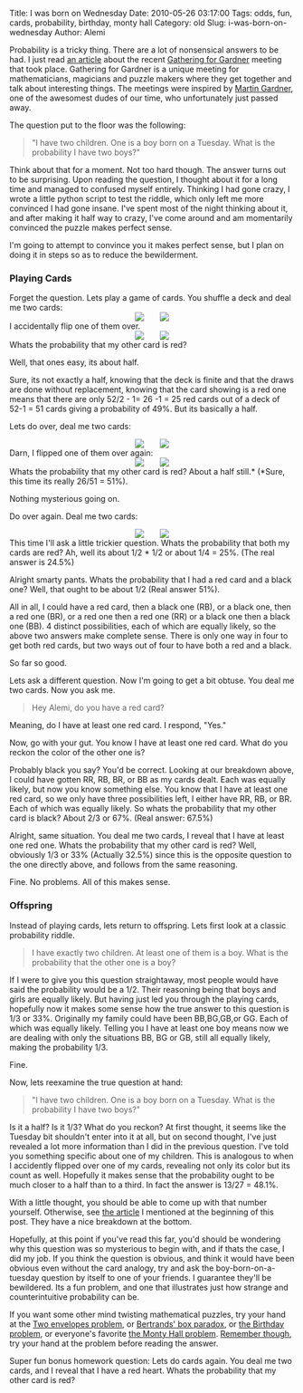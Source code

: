 Title: I was born on Wednesday
Date: 2010-05-26 03:17:00
Tags: odds, fun, cards, probability, birthday, monty hall
Category: old
Slug: i-was-born-on-wednesday
Author: Alemi

Probability is a tricky thing.  There are a lot of nonsensical answers to be had.  I just read <a href="http://www.newscientist.com/article/dn18950-magic-numbers-a-meeting-of-mathemagical-tricksters.html?full=true">an article</a> about the recent <a href="http://www.g4g4.com/">Gathering for Gardner</a> meeting that took place.  Gathering for Gardner is a unique meeting for mathematicians, magicians and puzzle makers where they get together and talk about interesting things.  The meetings were inspired by <a href="http://en.wikipedia.org/wiki/Martin_Gardner">Martin Gardner</a>, one of the awesomest dudes of our time, who unfortunately just passed away.

The question put to the floor was the following:
<blockquote>"I have two children. One is a boy born on a Tuesday. What is the probability I have two boys?"</blockquote>
Think about that for a moment.  Not too hard though.  The answer turns out to be surprising.  Upon reading the question, I thought about it for a long time and managed to confused myself entirely.  Thinking I had gone crazy, I wrote a little python script to test the riddle, which only left me more convinced I had gone insane.  I've spent most of the night thinking about it, and after making it half way to crazy, I've come around and am momentarily convinced the puzzle makes perfect sense.  

I'm going to attempt to convince you it makes perfect sense, but I plan on doing it in steps so as to reduce the bewilderment.

<a name='more'></a>
<div class="separator" style="clear: both; text-align: center;"></div><div style="text-align: auto;">
</div><h3>Playing Cards</h3>
Forget the question.  Lets play a game of cards.  You shuffle a deck and deal me two cards:
<div style="text-align: center;"><a href="http://3.bp.blogspot.com/_YOjDhtygcuA/S_zCNBPs3KI/AAAAAAAAAK4/WdtzaW_A6pk/s1600/b2fv.png" imageanchor="1" style="margin-left: 1em; margin-right: 1em;"><img border="0" src="http://3.bp.blogspot.com/_YOjDhtygcuA/S_zCNBPs3KI/AAAAAAAAAK4/WdtzaW_A6pk/s320/b2fv.png" /></a><a href="http://3.bp.blogspot.com/_YOjDhtygcuA/S_zCNBPs3KI/AAAAAAAAAK4/WdtzaW_A6pk/s1600/b2fv.png" imageanchor="1" style="margin-left: 1em; margin-right: 1em;"><img border="0" src="http://3.bp.blogspot.com/_YOjDhtygcuA/S_zCNBPs3KI/AAAAAAAAAK4/WdtzaW_A6pk/s320/b2fv.png" /></a></div>
I accidentally flip one of them over.
<div style="text-align: center;"><a href="http://2.bp.blogspot.com/_YOjDhtygcuA/S_zCuZ4KiQI/AAAAAAAAALA/cNa3n-rjuTg/s1600/23.png" imageanchor="1" style="margin-left: 1em; margin-right: 1em;"><img border="0" src="http://2.bp.blogspot.com/_YOjDhtygcuA/S_zCuZ4KiQI/AAAAAAAAALA/cNa3n-rjuTg/s320/23.png" /></a><a href="http://3.bp.blogspot.com/_YOjDhtygcuA/S_zCNBPs3KI/AAAAAAAAAK4/WdtzaW_A6pk/s1600/b2fv.png" imageanchor="1" style="margin-left: 1em; margin-right: 1em;"><img border="0" src="http://3.bp.blogspot.com/_YOjDhtygcuA/S_zCNBPs3KI/AAAAAAAAAK4/WdtzaW_A6pk/s320/b2fv.png" /></a></div>
Whats the probability that my other card is red?

Well, that ones easy, its about half.

Sure, its not exactly a half, knowing that the deck is finite and that the draws are done without replacement, knowing that the card showing is a red one means that there are only 52/2 - 1= 26 -1 = 25 red cards out of a deck of 52-1 = 51 cards giving a probability of 49%.  But its basically a half.

Lets do over, deal me two cards:
<div style="text-align: center;"><a href="http://3.bp.blogspot.com/_YOjDhtygcuA/S_zCNBPs3KI/AAAAAAAAAK4/WdtzaW_A6pk/s1600/b2fv.png" imageanchor="1" style="margin-left: 1em; margin-right: 1em;"><img border="0" src="http://3.bp.blogspot.com/_YOjDhtygcuA/S_zCNBPs3KI/AAAAAAAAAK4/WdtzaW_A6pk/s320/b2fv.png" /></a><a href="http://3.bp.blogspot.com/_YOjDhtygcuA/S_zCNBPs3KI/AAAAAAAAAK4/WdtzaW_A6pk/s1600/b2fv.png" imageanchor="1" style="margin-left: 1em; margin-right: 1em;"><img border="0" src="http://3.bp.blogspot.com/_YOjDhtygcuA/S_zCNBPs3KI/AAAAAAAAAK4/WdtzaW_A6pk/s320/b2fv.png" /></a></div>
Darn, I flipped one of them over again:

<div class="separator" style="clear: both; text-align: center;"><a href="http://3.bp.blogspot.com/_YOjDhtygcuA/S_zCNBPs3KI/AAAAAAAAAK4/WdtzaW_A6pk/s1600/b2fv.png" imageanchor="1" style="margin-left: 1em; margin-right: 1em;"><img border="0" src="http://3.bp.blogspot.com/_YOjDhtygcuA/S_zCNBPs3KI/AAAAAAAAAK4/WdtzaW_A6pk/s320/b2fv.png" /></a><a href="http://2.bp.blogspot.com/_YOjDhtygcuA/S_zDlNQLJyI/AAAAAAAAALI/WPBCX9i-Pk0/s1600/5.png" imageanchor="1" style="margin-left: 1em; margin-right: 1em;"><img border="0" src="http://2.bp.blogspot.com/_YOjDhtygcuA/S_zDlNQLJyI/AAAAAAAAALI/WPBCX9i-Pk0/s320/5.png" /></a></div>
Whats the probability that my other card is red?  About a half still.* (*Sure, this time its really 26/51 = 51%).

Nothing mysterious going on.  

Do over again.  Deal me two cards:
<div style="text-align: center;"><a href="http://3.bp.blogspot.com/_YOjDhtygcuA/S_zCNBPs3KI/AAAAAAAAAK4/WdtzaW_A6pk/s1600/b2fv.png" imageanchor="1" style="margin-left: 1em; margin-right: 1em;"><img border="0" src="http://3.bp.blogspot.com/_YOjDhtygcuA/S_zCNBPs3KI/AAAAAAAAAK4/WdtzaW_A6pk/s320/b2fv.png" /></a><a href="http://3.bp.blogspot.com/_YOjDhtygcuA/S_zCNBPs3KI/AAAAAAAAAK4/WdtzaW_A6pk/s1600/b2fv.png" imageanchor="1" style="margin-left: 1em; margin-right: 1em;"><img border="0" src="http://3.bp.blogspot.com/_YOjDhtygcuA/S_zCNBPs3KI/AAAAAAAAAK4/WdtzaW_A6pk/s320/b2fv.png" /></a></div>
This time I'll ask a little trickier question.  Whats the probability that both my cards are red?  Ah, well its about 1/2 * 1/2 or about 1/4 = 25%.  (The real answer is 24.5%)

Alright smarty pants.  Whats the probability that I had a red card and a black one?  Well, that ought to be about 1/2 (Real answer 51%).

All in all, I could have a red card, then a black one (RB), or a black one, then a red one (BR), or a red one then a red one (RR) or a black one then a black one (BB).  4 distinct possibilities, each of which are equally likely, so the above two answers make complete sense.  There is only one way in four to get both red cards, but two ways out of four to have both a red and a black.

So far so good.


Lets ask a different question.  Now I'm going to get a bit obtuse.  You deal me two cards.  Now you ask me.
<blockquote>Hey Alemi, do you have a red card?</blockquote>
Meaning, do I have at least one red card.  I respond, "Yes."

Now, go with your gut.  You know I have at least one red card.  What do you reckon the color of the other one is?  

Probably black you say? You'd be correct.  Looking at our breakdown above, I could have gotten RR, RB, BR, or BB as my cards dealt.  Each was equally likely, but now you know something else.  You know that I have at least one red card, so we only have three possibilities left, I either have RR, RB, or BR.  Each of which was equally likely.  So whats the probability that my other card is black?  About 2/3 or 67%.  (Real answer: 67.5%)

Alright, same situation.  You deal me two cards, I reveal that I have at least one red one.  Whats the probability that my other card is red?  Well, obviously 1/3 or 33% (Actually 32.5%) since this is the opposite question to the one directly above, and follows from the same reasoning.

Fine.  No problems.  All of this makes sense.

<h3>Offspring</h3>
Instead of playing cards, lets return to offspring.  Lets first look at a classic probability riddle.

<blockquote>I have exactly two children.  At least one of them is a boy.  What is the probability that the other one is a boy?</blockquote>
If I were to give you this question straightaway, most people would have said the probability would be a 1/2.  Their reasoning being that boys and girls are equally likely.  But having just led you through the playing cards, hopefully now it makes some sense how the true answer to this question is 1/3 or 33%.  Originally my family could have been BB,BG,GB,or GG.  Each of which was equally likely.  Telling you I have at least one boy means now we are dealing with only the situations BB, BG or GB, still all equally likely, making the probability 1/3.

Fine.

Now, lets reexamine the true question at hand:
<blockquote>"I have two children. One is a boy born on a Tuesday. What is the probability I have two boys?"</blockquote>
Is it a half?  Is it 1/3?  What do you reckon?  At first thought, it seems like the Tuesday bit shouldn't enter into it at all, but on second thought, I've just revealed a lot more information than I did in the previous question.  I've told you something specific about one of my children.    This is analogous to when I accidently flipped over one of my cards, revealing not only its color but its count as well.  Hopefully it makes sense that the probability ought to be much closer to a half than to a third.  In fact the answer is 13/27 = 48.1%.  

With a little thought, you should be able to come up with that number yourself.  Otherwise, see <a href="http://www.newscientist.com/article/dn18950-magic-numbers-a-meeting-of-mathemagical-tricksters.html?full=true">the article</a> I mentioned at the beginning of this post.  They have a nice breakdown at the bottom.

Hopefully, at this point if you've read this far, you'd should be wondering why this question was so mysterious to begin with, and if thats the case, I did my job.  If you think the question is obvious, and think it would have been obvious even without the card analogy, try and ask the boy-born-on-a-tuesday question by itself to one of your friends.  I guarantee they'll be bewildered.  Its a fun problem, and one that illustrates just how strange and counterintuitive probability can be.

If you want some other mind twisting mathematical puzzles, try your hand at the <a href="http://en.wikipedia.org/wiki/Two_envelopes_problem">Two envelopes problem</a>, or <a href="http://en.wikipedia.org/wiki/Bertrand's_box_paradox">Bertrands' box paradox</a>, or <a href="http://en.wikipedia.org/wiki/Birthday_problem">the Birthday problem</a>, or everyone's favorite <a href="http://en.wikipedia.org/wiki/Monty_Hall_problem">the Monty Hall problem</a>.  <a href="http://thevirtuosi.blogspot.com/2010/04/some-of-best-advice-youll-ever-receive.html">Remember though</a>, try your hand at the problem before reading the answer.

Super fun bonus homework question:  Lets do cards again.  You deal me two cards, and I reveal that I have a red heart.  Whats the probability that my other card is red?
